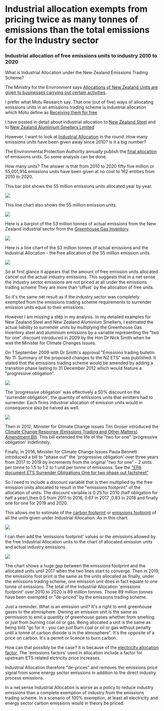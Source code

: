 # Industrial allocation exempts from pricing twice as many tonnes of emissions than the total emissions for the Industry sector 

### Industrial allocation of free emissions units to industry 2010 to 2020

What is Industrial Allocation under the New Zealand Emissions Trading Scheme?

The Ministry for the Environment says [Allocations of New Zealand Units are given to businesses carrying out certain activities](https://environment.govt.nz/what-government-is-doing/areas-of-work/climate-change/ets/participating-in-the-nz-ets/overview-industrial-allocation/).
  
I prefer what Motu Research say. That one (out of five) ways of allocating emissions units in an emissions trading scheme is industrial allocation which Motu define as [Receiving them for free](https://www.motu.nz/assets/Documents/our-research/environment/climate-change-mitigation/emissions-trading/A-Guide-to-the-New-Zealand-Emissions-Trading-System-2018-Motu-Research.pdf)

I have posted in detail about industrial allocation to [New Zealand Steel](https://rwmjohnson.blogspot.com/search/label/New%20Zealand%20Steel) and to [New Zealand Aluminium Smelters Limited](https://rwmjohnson.blogspot.com/search/label/NZ%20Aluminium%20Smelters)

However, I want to look at [Industrial Allocation](https://www.epa.govt.nz/industry-areas/emissions-trading-scheme/industrial-allocations/) in the round. How many emissions units have been given away since 2010? Is it a big number?

The Environmental Protection Authority annually publish the [final allocation](https://www.epa.govt.nz/industry-areas/emissions-trading-scheme/industrial-allocations/decisions/) of emissions units. So some analysis can be done.

How many units? The answer is that from 2010 to 2020 fifty five million or 55,001,914 emissions units have been given at no cost to 162 entities from 2010 to 2020.

This bar plot shows the 55 million emissions units allocated year by year.

![](Industrial-Allocation-barplot-2010-2020-720-540v1.svg)

This line chart also shows the 55 million emission units.

![](Industrial-Allocation-line-2010-2020-720-540-v1.svg)

Here is a barplot of the 53 million tonnes of actual emissions from the New Zealand industrial sector from the [Greenhouse Gas Inventory](https://environment.govt.nz/facts-and-science/climate-change/measuring-greenhouse-gas-emissions/about-new-zealands-greenhouse-gas-inventory/).

![](Industry-Emissions-barplot-2010-2020-720-540.svg)

Here is a line chart of the 53 million tonnes of actual emissions and the Industrial Allocation - the free allocation of the 55 million emission units.

![](Industrial-Allocation-line-2010-2020-720-540-v2.svg)

So at first glance it appears that the amount of free emission units allocated cancel out the actual industry emissions. This suggests that in a net sense the industry sector emissions are not priced at all under the emissions trading scheme They are more than 'offset' by the allocation of free units. 

So it's the same net result as if the industry sector was completely exempted from the emissions trading scheme requirements to surrender emission units equal to their emissions.

However I am missing a step in my analysis. In my detailed examples for New Zealand Steel and New Zealand Aluminium Smelters, I estimated the actual liability to surrender units by multiplying the Greenhouse Gas Inventory steel and aluminium emissions by a variable representing the "two for one" discount introduced in 2009 by the Hon Dr Nick Smith when he was the Minister for Climate Changes Issues.

On 1 September 2009 with Dr Smith's approval "Emissions trading bulletin No 11: Summary of the proposed changes to the NZ ETS" was published. It stated that the emissions trading scheme would be amended by adding a transition phase lasting to 31 December 2012 which would feature a "progressive obligation".

![](E-Bull-11-Screenshot_2022-12-14_16-24-45.png)

The 'progressive obligation' was effectively a 50% discount on the 'surrender obligation', the quantity of emissions units that emitters had to surrender. Each firms industrial allocation of emission units would in consequence also be halved as well.

![](E-Bull-50percent-Screenshot_2022-12-14_16-26-29.png)

Then in 2012, Minister for Climate Change Issues Tim Groser introduced the [Climate Change Response (Emissions Trading and Other Matters) Amendment Bill](https://www.legislation.govt.nz/bill/government/2012/0052/13.0/DLM4812000.html). This bill extended the life of the "two for one" 'progressive obligation' indefinitely.

Finally, in 2016, Minister for Climate Change Issues Paula Bennett introduced a bill to "phase out" the 'progressive obligation' over three years from 2017 to 2019 by increments from the original "two for one" - 2 units per tonne to 1.5 to 1.2 to 1 unit per tonne of emissions. See the ["EPA document ETS Surrender Obligations One for two phase out factsheet"](https://www.epa.govt.nz/assets/Uploads/Documents/Emissions-Trading-Scheme/Guidance/ETS-Surrender-Obligations-One-for-two-phase-out-factsheet.pdf)

So I need to include a discount variable that is then multiplied by the free emission units allocated to result in the "emissions footprint" of the allocation of units. The discount variable is 0.25 for 2010 (half obligation for half a year),then 0.5 from 2011 to 2016, 0.67 in 2017 ,0.83 in 2018 and finally one for one for 2019 and 2020.

This allows me to estimate of the [carbon footprint](https://www.britannica.com/science/carbon-footprint) or [emissions footprint](https://www.sciencedirect.com/topics/engineering/emission-footprint) of all the units given under Industrial Allocation. As in this chart.

![](Industrial-Allocation-line-2010-2020-720-540-v3.svg)

I can then add the 'emissions footprint' values or the emissions allowed by the free Industrial Allocation units to the chart of allocated emission units and actual industry emissions.

![](Industrial-Allocation-line-2010-2020-720-540-v4.svg)

The chart shows a huge gap between the emissions footprint and the allocated units until 2017 when the two lines start to converge. Then in 2019, the emissions foot print is the same as the units allocated as finally, under the emissions trading scheme, one emission unit does in fact equate to one tonne of emissions. The total of the Industrial Allocation 'emissions footprint' over 2010 to 2020 is 89 million tonnes. Those 89 million tonnes have been exempted or "de-priced" by the emissions trading scheme.

Just a reminder. What is an emission unit? It's a right to emit greenhouse gases to the atmosphere. Owning an emission unit is the same as permission to emit a quantity of greenhouse gases whether from smelting or just from burning coal oil or gas. Being allocated a unit is the same as being told "go for it - you can just burn coal or oil or gas without penalty until a tonne of carbon dioxide is in the atmosphere". It's the opposite of a price on carbon. It's a permit or licence to burn carbon.

How can that possibly be the case? It is because of the [electricity allocation factor](https://web.archive.org/web/20110712151351/http://www.climatechange.govt.nz/emissions-trading-scheme/building/regulatory-updates/eaf-update.html). The 'emissions factors' used in allocation include a factor for upstream ETS related elctricity price increases.

Industrial Allocation therefore "de-prices" and removes the emissions price signal from some energy sector emissions in addition to the direct industry process emissions.

In a net sense Industrial Allocation is worse as a policy to reduce industry emissions than a complete exemption of industry from the emissions trading scheme. In a scenario of 100% exemption, at least all electricity and energy sector carbon emissions would in theory be priced.
